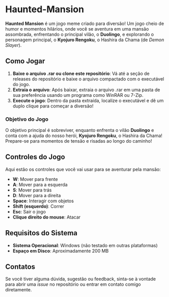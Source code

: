 # Haunted-Mansion

**Haunted Mansion** é um jogo meme criado para diversão! Um jogo cheio de humor e momentos hilários, onde você se aventura em uma mansão assombrada, enfrentando o principal vilão, o **Duolingo**, e explorando o personagem principal, o **Kyojuro Rengoku**, o Hashira da Chama (de *Demon Slayer*).

## Como Jogar

1. **Baixe o arquivo .rar ou clone este repositório**: Vá até a seção de releases do repositório e baixe o arquivo compactado com o executável do jogo.
3. **Extraia o arquivo**: Após baixar, extraia o arquivo .rar em uma pasta de sua preferência usando um programa como WinRAR ou 7-Zip.
4. **Execute o jogo**: Dentro da pasta extraída, localize o executável e dê um duplo clique para começar a diversão!

### Objetivo do Jogo

O objetivo principal é sobreviver, enquanto enfrenta o vilão **Duolingo** e conta com a ajuda do nosso herói, **Kyojuro Rengoku**, o Hashira da Chama! Prepare-se para momentos de tensão e risadas ao longo do caminho!

## Controles do Jogo

Aqui estão os controles que você vai usar para se aventurar pela mansão:

- **W**: Mover para frente
- **A**: Mover para a esquerda
- **S**: Mover para trás
- **D**: Mover para a direita
- **Space**: Interagir com objetos
- **Shift (esquerdo)**: Correr
- **Esc**: Sair o jogo
- **Clique direito do mouse**: Atacar

## Requisitos do Sistema

- **Sistema Operacional**: Windows (não testado em outras plataformas)
- **Espaço em Disco**: Aproximadamente 200 MB

## Contatos

Se você tiver alguma dúvida, sugestão ou feedback, sinta-se à vontade para abrir uma *issue* no repositório ou entrar em contato comigo diretamente.
